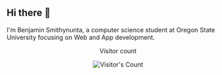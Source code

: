 ## Hi there 👋

<!--
**smithynb/smithynb** is a ✨ _special_ ✨ repository because its `README.md` (this file) appears on your GitHub profile.

Here are some ideas to get you started:

- 🔭 I’m currently working on ...
- 🌱 I’m currently learning ... 
- 👯 I’m looking to collaborate on ...
- 🤔 I’m looking for help with ...
- 💬 Ask me about ...
- 📫 How to reach me: ...
- 😄 Pronouns: ...
- ⚡ Fun fact: ...
-->
I'm Benjamin Smithynunta, a computer science student at Oregon State University focusing on Web and App development.

<div align="center"> 
  <p>Visitor count</p>
  <img src="https://profile-counter.glitch.me/smithynb/count.svg" alt="Visitor's Count" />
</div>
